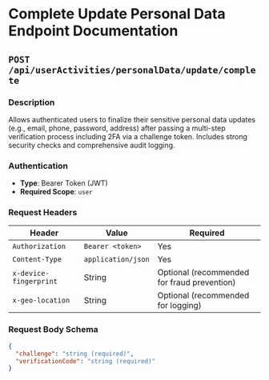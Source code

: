 # Complete Update Personal Data Endpoint Documentation

## `POST /api/userActivities/personalData/update/complete`

### Description
Allows authenticated users to finalize their sensitive personal data updates (e.g., email, phone, password, address) after passing a multi-step verification process including 2FA via a challenge token. Includes strong security checks and comprehensive audit logging.

### Authentication
- **Type**: Bearer Token (JWT)
- **Required Scope**: `user`

### Request Headers
| Header | Value | Required |
|--------|-------|----------|
| `Authorization` | `Bearer <token>` | Yes |
| `Content-Type` | `application/json` | Yes |
| `x-device-fingerprint` | String | Optional (recommended for fraud prevention) |
| `x-geo-location` | String | Optional (recommended for logging) |

### Request Body Schema
```json
{
  "challenge": "string (required)",
  "verificationCode": "string (required)"
}
